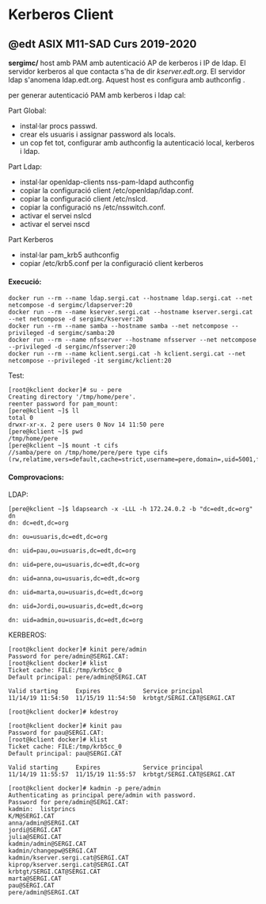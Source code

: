 # Kerberos Client
## @edt ASIX M11-SAD Curs 2019-2020

**sergimc/** host amb PAM amb autenticació AP de  kerberos i IP de ldap.
  El servidor kerberos al que contacta s'ha de dir *kserver.edt.org*. El servidor ldap
  s'anomena ldap.edt.org. Aquest host es configura amb authconfig .
  
per generar autenticació PAM amb kerberos i ldap cal:

Part Global:
  * instal·lar procs passwd.
  * crear els usuaris i assignar password als locals.
  * un cop fet tot, configurar amb authconfig la autenticació local,
    kerberos i ldap.

Part Ldap:
 * instal·lar openldap-clients nss-pam-ldapd authconfig
 * copiar la configuració client /etc/openldap/ldap.conf.
 * copiar la configuració client /etc/nslcd.
 * copiar la configuració ns /etc/nsswitch.conf.
 * activar el servei nslcd
 * activar el servei nscd

Part Kerberos
 * instal·lar pam_krb5 authconfig
 * copiar /etc/krb5.conf per la configuració client kerberos

#### Execució:
```
docker run --rm --name ldap.sergi.cat --hostname ldap.sergi.cat --net netcompose -d sergimc/ldapserver:20
docker run --rm --name kserver.sergi.cat --hostname kserver.sergi.cat --net netcompose -d sergimc/kserver:20
docker run --rm --name samba --hostname samba --net netcompose --privileged -d sergimc/samba:20
docker run --rm --name nfsserver --hostname nfsserver --net netcompose --privileged -d sergimc/nfsserver:20
docker run --rm --name kclient.sergi.cat -h kclient.sergi.cat --net netcompose --privileged -it sergimc/kclient:20 
```

Test:

```
[root@kclient docker]# su - pere
Creating directory '/tmp/home/pere'.
reenter password for pam_mount:
[pere@kclient ~]$ ll
total 0
drwxr-xr-x. 2 pere users 0 Nov 14 11:50 pere
[pere@kclient ~]$ pwd
/tmp/home/pere
[pere@kclient ~]$ mount -t cifs
//samba/pere on /tmp/home/pere/pere type cifs (rw,relatime,vers=default,cache=strict,username=pere,domain=,uid=5001,forceuid,gid=100,forcegid,addr=172.24.0.4,file_mode=0755,dir_mode=0755,nounix,serverino,mapposix,rsize=1048576,wsize=1048576,echo_interval=60,actimeo=1)

```

#### Comprovacions:

LDAP:

```
[pere@kclient ~]$ ldapsearch -x -LLL -h 172.24.0.2 -b "dc=edt,dc=org" dn
dn: dc=edt,dc=org

dn: ou=usuaris,dc=edt,dc=org

dn: uid=pau,ou=usuaris,dc=edt,dc=org

dn: uid=pere,ou=usuaris,dc=edt,dc=org

dn: uid=anna,ou=usuaris,dc=edt,dc=org

dn: uid=marta,ou=usuaris,dc=edt,dc=org

dn: uid=Jordi,ou=usuaris,dc=edt,dc=org

dn: uid=admin,ou=usuaris,dc=edt,dc=org

```
KERBEROS:

```
[root@kclient docker]# kinit pere/admin
Password for pere/admin@SERGI.CAT: 
[root@kclient docker]# klist
Ticket cache: FILE:/tmp/krb5cc_0
Default principal: pere/admin@SERGI.CAT

Valid starting     Expires            Service principal
11/14/19 11:54:50  11/15/19 11:54:50  krbtgt/SERGI.CAT@SERGI.CAT

[root@kclient docker]# kdestroy

[root@kclient docker]# kinit pau
Password for pau@SERGI.CAT: 
[root@kclient docker]# klist
Ticket cache: FILE:/tmp/krb5cc_0
Default principal: pau@SERGI.CAT

Valid starting     Expires            Service principal
11/14/19 11:55:57  11/15/19 11:55:57  krbtgt/SERGI.CAT@SERGI.CAT

[root@kclient docker]# kadmin -p pere/admin
Authenticating as principal pere/admin with password.
Password for pere/admin@SERGI.CAT: 
kadmin:  listprincs
K/M@SERGI.CAT
anna/admin@SERGI.CAT
jordi@SERGI.CAT
julia@SERGI.CAT
kadmin/admin@SERGI.CAT
kadmin/changepw@SERGI.CAT
kadmin/kserver.sergi.cat@SERGI.CAT
kiprop/kserver.sergi.cat@SERGI.CAT
krbtgt/SERGI.CAT@SERGI.CAT
marta@SERGI.CAT
pau@SERGI.CAT
pere/admin@SERGI.CAT



```
